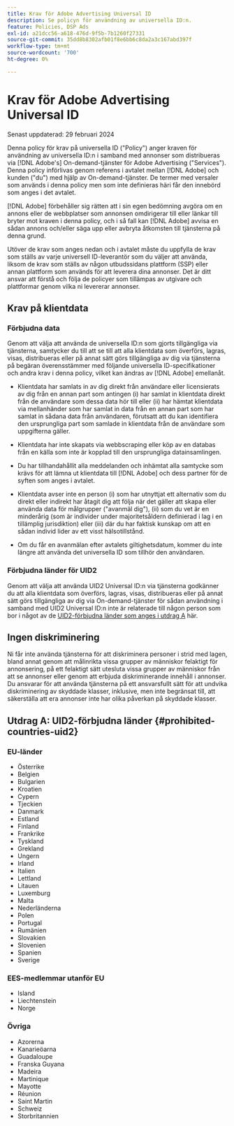 ```yaml
---
title: Krav för Adobe Advertising Universal ID
description: Se policyn för användning av universella ID:n.
feature: Policies, DSP Ads
exl-id: a21dcc56-a618-476d-9f5b-7b1260f27331
source-git-commit: 35dd8b8302afb01f8e6bb6c8da2a3c167abd397f
workflow-type: tm+mt
source-wordcount: '700'
ht-degree: 0%

---
```


# Krav för Adobe Advertising Universal ID

Senast uppdaterad: 29 februari 2024

Denna policy för krav på universella ID (&quot;Policy&quot;) anger kraven för användning av universella ID:n i samband med annonser som distribueras via [!DNL Adobe's] On-demand-tjänster för Adobe Advertising (&quot;Services&quot;). Denna policy införlivas genom referens i avtalet mellan [!DNL Adobe] och kunden (&quot;du&quot;) med hjälp av On-demand-tjänster. De termer med versaler som används i denna policy men som inte definieras häri får den innebörd som anges i det avtalet.

[!DNL Adobe] förbehåller sig rätten att i sin egen bedömning avgöra om en annons eller de webbplatser som annonsen omdirigerar till eller länkar till bryter mot kraven i denna policy, och i så fall kan [!DNL Adobe] avvisa en sådan annons och/eller säga upp eller avbryta åtkomsten till tjänsterna på denna grund.

Utöver de krav som anges nedan och i avtalet måste du uppfylla de krav som ställs av varje universell ID-leverantör som du väljer att använda, liksom de krav som ställs av någon utbudssidans plattform (SSP) eller annan plattform som används för att leverera dina annonser. Det är ditt ansvar att förstå och följa de policyer som tillämpas av utgivare och plattformar genom vilka ni levererar annonser.

## Krav på klientdata

### Förbjudna data

Genom att välja att använda de universella ID:n som gjorts tillgängliga via tjänsterna, samtycker du till att se till att alla klientdata som överförs, lagras, visas, distribueras eller på annat sätt görs tillgängliga av dig via tjänsterna på begäran överensstämmer med följande universella ID-specifikationer och andra krav i denna policy, vilket kan ändras av [!DNL Adobe] emellanåt.

* Klientdata har samlats in av dig direkt från användare eller licensierats av dig från en annan part som antingen (i) har samlat in klientdata direkt från de användare som dessa data hör till eller (ii) har hämtat klientdata via mellanhänder som har samlat in data från en annan part som har samlat in sådana data från användaren, förutsatt att du kan identifiera den ursprungliga part som samlade in klientdata från de användare som uppgifterna gäller.

* Klientdata har inte skapats via webbscraping eller köp av en databas från en källa som inte är kopplad till den ursprungliga datainsamlingen.

* Du har tillhandahållit alla meddelanden och inhämtat alla samtycke som krävs för att lämna ut klientdata till [!DNL Adobe] och dess partner för de syften som anges i avtalet.

* Klientdata avser inte en person (i) som har utnyttjat ett alternativ som du direkt eller indirekt har åtagit dig att följa när det gäller att skapa eller använda data för målgrupper (&quot;avanmäl dig&quot;), (ii) som du vet är en minderårig (som är individer under majoritetsåldern definierad i lag i en tillämplig jurisdiktion) eller (iii) där du har faktisk kunskap om att en sådan individ lider av ett visst hälsotillstånd.

* Om du får en avanmälan efter avtalets giltighetsdatum, kommer du inte längre att använda det universella ID som tillhör den användaren.

### Förbjudna länder för UID2

Genom att välja att använda UID2 Universal ID:n via tjänsterna godkänner du att alla klientdata som överförs, lagras, visas, distribueras eller på annat sätt görs tillgängliga av dig via On-demand-tjänster för sådan användning i samband med UID2 Universal ID:n inte är relaterade till någon person som bor i något av de [UID2-förbjudna länder som anges i utdrag A](#prohibited-countries-uid2) här.

## Ingen diskriminering

Ni får inte använda tjänsterna för att diskriminera personer i strid med lagen, bland annat genom att målinrikta vissa grupper av människor felaktigt för annonsering, på ett felaktigt sätt utesluta vissa grupper av människor från att se annonser eller genom att erbjuda diskriminerande innehåll i annonser. Du ansvarar för att använda tjänsterna på ett ansvarsfullt sätt för att undvika diskriminering av skyddade klasser, inklusive, men inte begränsat till, att säkerställa att era annonser inte har olika påverkan på skyddade klasser.

## Utdrag A: UID2-förbjudna länder {#prohibited-countries-uid2}

### EU-länder

* Österrike
* Belgien
* Bulgarien
* Kroatien
* Cypern
* Tjeckien
* Danmark
* Estland
* Finland
* Frankrike
* Tyskland
* Grekland
* Ungern
* Irland
* Italien
* Lettland
* Litauen
* Luxemburg
* Malta
* Nederländerna
* Polen
* Portugal
* Rumänien
* Slovakien
* Slovenien
* Spanien
* Sverige

### EES-medlemmar utanför EU

* Island
* Liechtenstein
* Norge

### Övriga

* Azorerna
* Kanarieöarna
* Guadaloupe
* Franska Guyana
* Madeira
* Martinique
* Mayotte
* Réunion
* Saint Martin
* Schweiz
* Storbritannien
